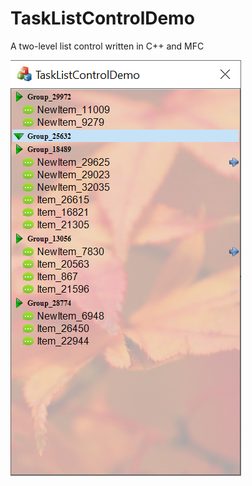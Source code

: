 # TaskListControlDemo
A two-level list control written in C++ and MFC

![Screenshot](https://github.com/huxia1124/TaskListControlDemo/blob/master/TaskList.png)
